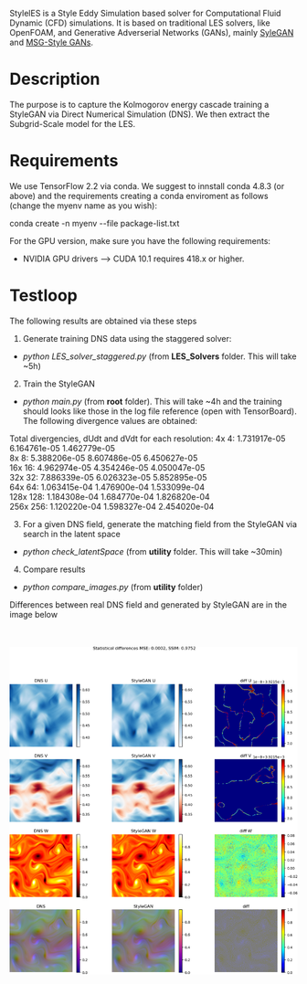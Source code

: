 StylelES is a Style Eddy Simulation based solver for Computational Fluid Dynamic (CFD) simulations.
It is based on traditional LES solvers, like OpenFOAM, and Generative Adverserial Networks (GANs), mainly [SyleGAN](https://github.com/NVlabs/stylegan) and [MSG-Style GANs](https://github.com/akanimax/msg-stylegan-tf).


# Description
The purpose is to capture the Kolmogorov energy cascade training a StyleGAN via Direct Numerical Simulation (DNS). We then extract the Subgrid-Scale model for the LES.


# Requirements
We use TensorFlow 2.2 via conda. We suggest to innstall conda 4.8.3 (or above) and the
requirements creating a conda enviroment as follows (change the myenv name as you wish):

conda create -n myenv --file package-list.txt

For the GPU version, make sure you have the following requirements:

- NVIDIA GPU drivers —> CUDA 10.1 requires 418.x or higher.


# Testloop
The following results are obtained via these steps

1) Generate training DNS data using the staggered solver:
 - *python LES_solver_staggered.py* (from **LES_Solvers** folder. This will take ~5h)

2) Train the StyleGAN
 - *python main.py* (from **root** folder). This will take ~4h and the training should looks like those in the log file reference (open with TensorBoard). The following divergence values are obtained:

Total divergencies, dUdt and dVdt for each resolution:
   4x   4:   1.731917e-05   6.164761e-05   1.462779e-05\
   8x   8:   5.388206e-05   8.607486e-05   6.450627e-05\
  16x  16:   4.962974e-05   4.354246e-05   4.050047e-05\
  32x  32:   7.886339e-05   6.026323e-05   5.852895e-05\
  64x  64:   1.063415e-04   1.476900e-04   1.533099e-04\
 128x 128:   1.184308e-04   1.684770e-04   1.826820e-04\
 256x 256:   1.120220e-04   1.598327e-04   2.454020e-04

3) For a given DNS field, generate the matching field from the StyleGAN via search in the latent space
 - *python check_latentSpace* (from **utility** folder. This will take ~30min)

4) Compare results
 - *python compare_images.py* (from **utility** folder) 


Differences between real DNS field and generated by StyleGAN are in the image below
<br/>
<br/>
<br/>

![image info](./utilities/Plots_DNS_diff.png)
